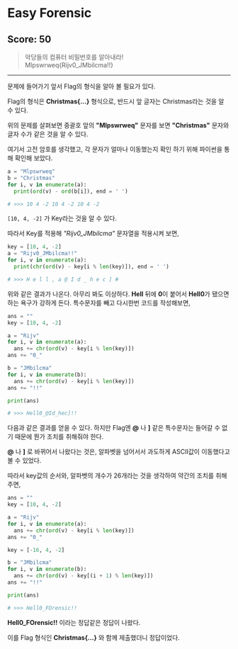 # Easy Forensic
## Score: 50
> 악당들의 컴퓨터 비밀번호를 알아내라!  
> Mlpswrweq{Rijv0_JMbilcma!!}
---
문제에 들어가기 앞서 Flag의 형식을 알아 볼 필요가 있다.

Flag의 형식은 **Christmas{...}** 형식으로, 반드시 앞 글자는 Christmas라는 것을 알 수 있다.

위의 문제를 살펴보면 중괄호 앞의 **"Mlpswrweq"** 문자를 보면 **"Christmas"** 문자와 글자 수가 같은 것을 알 수 있다.

여기서 고전 암호를 생각했고, 각 문자가 얼마나 이동했는지 확인 하기 위해 파이썬을 통해 확인해 보았다.

```python
a = "Mlpswrweq"
b = "Christmas"
for i, v in enumerate(a):
  print(ord(v) - ord(b[i]), end = ' ')

# >>> 10 4 -2 10 4 -2 10 4 -2
```
``` [10, 4, -2] ``` 가 Key라는 것을 알 수 있다.

따라서 Key를 적용해 *"Rijv0_JMbilcma"* 문자열을 적용시켜 보면,
``` python
key = [10, 4, -2]
a = "Rijv0_JMbilcma!!"
for i, v in enumerate(a):
  print(chr(ord(v) - key[i % len(key)]), end = ' ')

# >>> H e l l , a @ I d _ h e c ] #
```
위와 같은 결과가 나온다. 아무리 봐도 이상하다. **Hell** 뒤에 **0**이 붙어서 **Hell0**가 됐으면 하는 욕구가 강하게 든다. 특수문자를 빼고 다시한번 코드를 작성해보면,

``` python
ans = ""
key = [10, 4, -2]

a = "Rijv"
for i, v in enumerate(a):
  ans += chr(ord(v) - key[i % len(key)])
ans += "0_"

b = "JMbilcma"
for i, v in enumerate(b):
  ans += chr(ord(v) - key[i % len(key)])
ans += "!!"

print(ans)

# >>> Hell0_@Id_hec]!!
```
다음과 같은 결과를 얻을 수 있다. 하지만 Flag엔 **@** 나 **]** 같은 특수문자는 들어갈 수 없기 때문에 뭔가 조치를 취해줘야 한다.

**@** 나 **]** 로 바뀌어서 나왔다는 것은, 알파벳을 넘어서서 과도하게 ASCII값이 이동했다고 볼 수 있었다.

 따라서 key값의 순서와, 알파벳의 개수가 26개라는 것을 생각하여 약간의 조치를 취해주면,

```python
ans = ""
key = [10, 4, -2]

a = "Rijv"
for i, v in enumerate(a):
  ans += chr(ord(v) - key[i % len(key)])
ans += "0_"

key = [-16, 4, -2]

b = "JMbilcma"
for i, v in enumerate(b):
  ans += chr(ord(v) - key[(i + 1) % len(key)])
ans += "!!"

print(ans)

# >>> Hell0_FOrensic!!
```

**Hell0_FOrensic!!** 이라는 정답같은 정답이 나왔다.

이를 Flag 형식인 **Christmas{...}** 와 함께 제출했더니 정답이었다.
